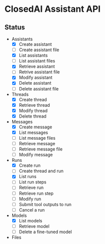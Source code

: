 # ClosedAI Assistant API

## Status

* Assistants
  * [x] Create assistant
  * [ ] Create assistant file
  * [x] List assistants
  * [ ] List assistant files
  * [x] Retrieve assistant
  * [ ] Retrive assistant file
  * [x] Modify assistant
  * [x] Delete assistant
  * [ ] Delete assistant file
* Threads
  * [x] Create thread
  * [x] Retrieve thread
  * [x] Modify thread
  * [x] Delete thread
* Messages
  * [x] Create message
  * [x] List messages
  * [ ] List message files
  * [ ] Retrieve message
  * [ ] Retrieve message file
  * [ ] Modify message
* Runs
  * [x] Create run
  * [ ] Create thread and run
  * [x] List runs
  * [ ] List run steps
  * [ ] Retrieve run
  * [ ] Retrieve run step
  * [ ] Modify run
  * [ ] Submit tool outputs to run
  * [ ] Cancel a run
* Models
  * [x] List models
  * [ ] Retrieve model
  * [ ] Delete a fine-tuned model
* Files
